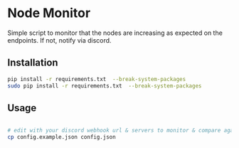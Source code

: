 # Node Monitor

Simple script to monitor that the nodes are increasing as expected on the endpoints. If not, notify via discord.

## Installation

```bash
pip install -r requirements.txt  --break-system-packages
sudo pip install -r requirements.txt  --break-system-packages
```

## Usage

```bash

# edit with your discord webhook url & servers to monitor & compare against
cp config.example.json config.json

```